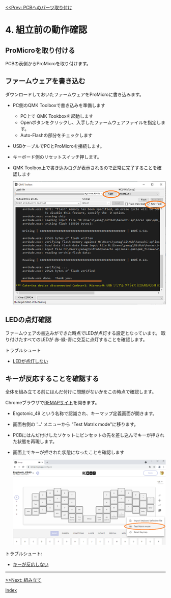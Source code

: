 [<<Prev: PCBへのパーツ取り付け](03_soldering_pcb.md)  

# 4. 組立前の動作確認

## ProMicroを取り付ける

PCBの表側からProMicroを取り付けます。

## ファームウェアを書き込む
ダウンロードしておいたファームウェアをProMicroに書き込みます。

- PC側のQMK Toolboxで書き込みを準備します
  - PC上で QMK Tookboxを起動します
  - Openボタンをクリックし、入手したファームウェアファイルを指定します。
  - Auto-Flashの部分をチェックします
- USBケーブルでPCとProMicroを接続します。
- キーボード側のリセットスイッチ押します。
-  QMK Toolbox上で書き込みログが表示されるので正常に完了することを確認します
 
   <img src="img/qmk_toolbox.png" alt="img" title="img/qmk_toolbox.png" width=500>

## LEDの点灯確認

ファームウェアの書込みができた時点でLEDが点灯する設定となっています。
取り付けたすべてのLEDが 赤-緑-青に交互に点灯することを確認します。

トラブルシュート
  - [LEDが点灯しない](07_troubleshoot.md)
  
## キーが反応することを確認する

全体を組み立てる前にはんだ付けに問題がないかをこの時点で確認します。

Chromeブラウザで[REMAPサイト](https://remap-keys.app/configure)を開きます。

- Ergotonic_49 という名称で認識され、キーマップ定義画面が開きます。
- 画面右側の  '...' メニューから "Test Matrix mode"に移ります。
- PCBにはんだ付けしたソケットにピンセットの先を差し込んでキーが押された状態を再現します。
- 画面上でキーが押された状態になったことを確認します

  <img src="img/remap.png" alt="img" title="img/remap.png" width=500>

トラブルシュート:
  - [キーが反応しない](07_troubleshoot.md)


----
 [>>Next: 組み立て](05_assembly.md)

[Index](index.md)

